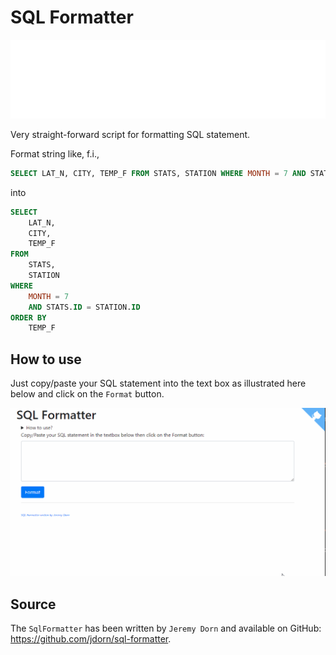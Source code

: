 # SQL Formatter

![Banner](./banner.svg)

Very straight-forward script for formatting SQL statement.

Format string like, f.i.,

```sql
SELECT LAT_N, CITY, TEMP_F FROM STATS, STATION WHERE MONTH = 7 AND STATS.ID = STATION.ID ORDER BY TEMP_F
```

into

```sql
SELECT
    LAT_N,
    CITY,
    TEMP_F
FROM
    STATS,
    STATION
WHERE
    MONTH = 7
    AND STATS.ID = STATION.ID
ORDER BY
    TEMP_F
```

## How to use

Just copy/paste your SQL statement into the text box as illustrated here below and click on the `Format` button.

![sql_formatter](images/demo.gif)

## Source

The `SqlFormatter` has been written by `Jeremy Dorn` and available on GitHub: https://github.com/jdorn/sql-formatter.
